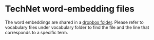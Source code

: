 # TechNet word-embedding files

The word embeddings are shared in a [dropbox folder](https://www.dropbox.com/sh/yu2z4sf3bcmkqrb/AABun5qFT8XZncHipEB1TDj0a?dl=0). Please refer to vocabulary files under vocabulary folder to find the file and the line that corresponds to a specific term.
